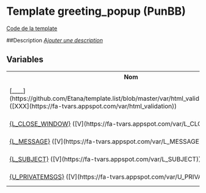 # Template greeting_popup (PunBB)

[Code de la template](../../punbb/greeting_popup.tpl)

##Description
[*Ajouter une description*](https://fa-tvars.appspot.com/tpl/punbb/greeting_popup)

## Variables

<table><tr><th colspan=1>Nom</th><th>Lignes</th></tr><tr><td colspan=1>[__<!-- BEGIN html_validation -->__](https://github.com/Etana/template.list/blob/master/var/html_validation.md#readme) ([XXX](https://fa-tvars.appspot.com/var/html_validation))</td><td>[1](../tpl/src/punbb/greeting_popup.tpl#L1), [5](../tpl/src/punbb/greeting_popup.tpl#L5)</td></tr><tr><td colspan=1><a href="https://github.com/Etana/template.list/blob/master/var/L_CLOSE_WINDOW.md#readme">{L_CLOSE_WINDOW}</a> ([V](https://fa-tvars.appspot.com/var/L_CLOSE_WINDOW))</td><td>[27](../tpl/src/punbb/greeting_popup.tpl#L27)</td></tr><tr><td colspan=1><a href="https://github.com/Etana/template.list/blob/master/var/L_MESSAGE.md#readme">{L_MESSAGE}</a> ([V](https://fa-tvars.appspot.com/var/L_MESSAGE))</td><td>[24](../tpl/src/punbb/greeting_popup.tpl#L24)</td></tr><tr><td colspan=1><a href="https://github.com/Etana/template.list/blob/master/var/L_SUBJECT.md#readme">{L_SUBJECT}</a> ([V](https://fa-tvars.appspot.com/var/L_SUBJECT))</td><td>[19](../tpl/src/punbb/greeting_popup.tpl#L19)</td></tr><tr><td colspan=1><a href="https://github.com/Etana/template.list/blob/master/var/U_PRIVATEMSGS.md#readme">{U_PRIVATEMSGS}</a> ([V](https://fa-tvars.appspot.com/var/U_PRIVATEMSGS))</td><td>[10](../tpl/src/punbb/greeting_popup.tpl#L10)</td></tr></table>